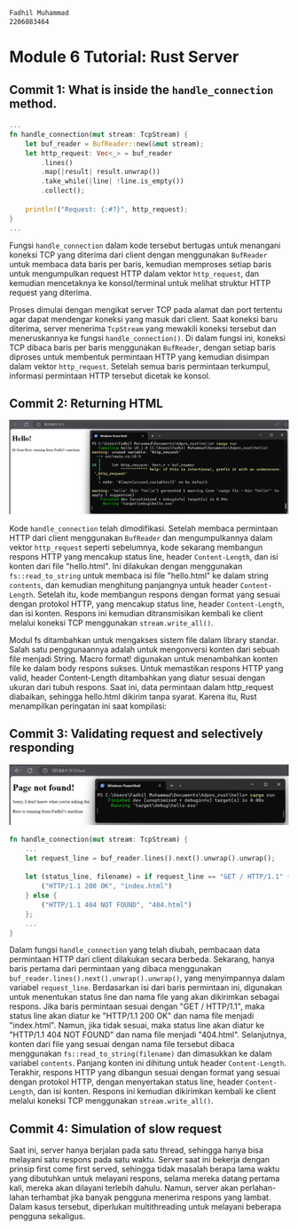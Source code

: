 ```
Fadhil Muhammad
2206083464
```
# Module 6 Tutorial: Rust Server

## Commit 1: What is inside the `handle_connection` method.
```rust
...
fn handle_connection(mut stream: TcpStream) { 
    let buf_reader = BufReader::new(&mut stream); 
    let http_request: Vec<_> = buf_reader 
        .lines() 
        .map(|result| result.unwrap()) 
        .take_while(|line| !line.is_empty()) 
        .collect(); 
 
    println!("Request: {:#?}", http_request); 
} 
...
```

Fungsi `handle_connection` dalam kode tersebut bertugas untuk menangani koneksi TCP yang diterima dari client dengan menggunakan `BufReader` untuk membaca data baris per baris, kemudian memproses setiap baris untuk mengumpulkan request HTTP dalam vektor `http_request`, dan kemudian mencetaknya ke konsol/terminal untuk melihat struktur HTTP request yang diterima.

Proses dimulai dengan mengikat server TCP pada alamat dan port tertentu agar dapat mendengar koneksi yang masuk dari client. Saat koneksi baru diterima, server menerima `TcpStream` yang mewakili koneksi tersebut dan meneruskannya ke fungsi `handle_connection()`. Di dalam fungsi ini, koneksi TCP dibaca baris per baris menggunakan `BufReader`, dengan setiap baris diproses untuk membentuk permintaan HTTP yang kemudian disimpan dalam vektor `http_request`. Setelah semua baris permintaan terkumpul, informasi permintaan HTTP tersebut dicetak ke konsol.

## Commit 2: Returning HTML

![Commit 2 screen capture](assets/images/Commit2.png) 

Kode `handle_connection` telah dimodifikasi. Setelah membaca permintaan HTTP dari client menggunakan `BufReader` dan mengumpulkannya dalam vektor `http_request` seperti sebelumnya, kode sekarang membangun respons HTTP yang mencakup status line, header `Content-Length`, dan isi konten dari file "hello.html". Ini dilakukan dengan menggunakan `fs::read_to_string` untuk membaca isi file "hello.html" ke dalam string `contents`, dan kemudian menghitung panjangnya untuk header `Content-Length`. Setelah itu, kode membangun respons dengan format yang sesuai dengan protokol HTTP, yang mencakup status line, header `Content-Length`, dan isi konten. Respons ini kemudian ditransmisikan kembali ke client melalui koneksi TCP menggunakan `stream.write_all()`. 

Modul fs ditambahkan untuk mengakses sistem file dalam library standar. Salah satu penggunaannya adalah untuk mengonversi konten dari sebuah file menjadi String. Macro format! digunakan untuk menambahkan konten file ke dalam body respons sukses. Untuk memastikan respons HTTP yang valid, header Content-Length ditambahkan yang diatur sesuai dengan ukuran dari tubuh respons. Saat ini, data permintaan dalam http_request diabaikan, sehingga hello.html dikirim tanpa syarat. Karena itu, Rust menampilkan peringatan ini saat kompilasi:

## Commit 3: Validating request and selectively responding
![Commit 3 screen capture](assets/images/Commit3.png)

```rust
fn handle_connection(mut stream: TcpStream) { 
    ...
    let request_line = buf_reader.lines().next().unwrap().unwrap();
 
    let (status_line, filename) = if request_line == "GET / HTTP/1.1" {
        ("HTTP/1.1 200 OK", "index.html")
    } else {
        ("HTTP/1.1 404 NOT FOUND", "404.html")
    };
    ...
}
```
Dalam fungsi `handle_connection` yang telah diubah, pembacaan data permintaan HTTP dari client dilakukan secara berbeda. Sekarang, hanya baris pertama dari permintaan yang dibaca menggunakan `buf_reader.lines().next().unwrap().unwrap()`, yang menyimpannya dalam variabel `request_line`. Berdasarkan isi dari baris permintaan ini, digunakan untuk menentukan status line dan nama file yang akan dikirimkan sebagai respons. Jika baris permintaan sesuai dengan "GET / HTTP/1.1", maka status line akan diatur ke "HTTP/1.1 200 OK" dan nama file menjadi "index.html". Namun, jika tidak sesuai, maka status line akan diatur ke "HTTP/1.1 404 NOT FOUND" dan nama file menjadi "404.html". Selanjutnya, konten dari file yang sesuai dengan nama file tersebut dibaca menggunakan `fs::read_to_string(filename)` dan dimasukkan ke dalam variabel `contents`. Panjang konten ini dihitung untuk header `Content-Length`. Terakhir, respons HTTP yang dibangun sesuai dengan format yang sesuai dengan protokol HTTP, dengan menyertakan status line, header `Content-Length`, dan isi konten. Respons ini kemudian dikirimkan kembali ke client melalui koneksi TCP menggunakan `stream.write_all()`.

## Commit 4: Simulation of slow request
Saat ini, server hanya berjalan pada satu thread, sehingga hanya bisa melayani satu respons pada satu waktu. Server saat ini bekerja dengan prinsip first come first served, sehingga tidak masalah berapa lama waktu yang dibutuhkan untuk melayani respons, selama mereka datang pertama kali, mereka akan dilayani terlebih dahulu. Namun, server akan perlahan-lahan terhambat jika banyak pengguna menerima respons yang lambat. Dalam kasus tersebut, diperlukan multithreading untuk melayani beberapa pengguna sekaligus.